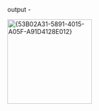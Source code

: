 output - 

<img width="191" alt="{53B02A31-5891-4015-A05F-A91D4128E012}" src="https://github.com/user-attachments/assets/cfe817bf-6887-4d07-a142-72e0fd64109f">
